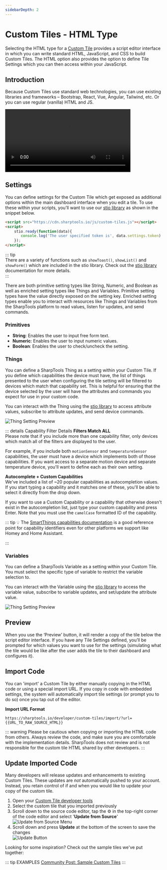 ```yaml
---
sidebarDepth: 2
---
```


# Custom Tiles - HTML Type

Selecting the HTML type for a [Custom Tile](./) provides a script editor interface in which you can write standard HTML, JavaScript,
and CSS to build Custom Tiles. The HTML option also provides the option to define Tile Settings which you can then
access within your JavaScript.

## Introduction 
Because Custom Tiles use standard web technologies, you can use existing libraries and frameworks – Bootstrap, React,
Vue, Angular, Tailwind, etc. Or you can use regular (vanilla) HTML and JS.

<video width="80%" controls>
  <source src="../assets/custom_tile_html_ide_demo.mp4" type="video/mp4">
  Your browser does not support the video tag.
</video> 

## Settings
You can define settings for the Custom Tile which get exposed as additional options within the main
dashboard interface when you edit a tile. To use these within your scripts, you’ll want to use our [stio library](./stio-lib.md) as shown in the snippet below.

```html
<script src="https://cdn.sharptools.io/js/custom-tiles.js"></script>
<script>
    stio.ready(function(data){
       console.log('The user specified token is', data.settings.token)
    });
</script>
```

::: tip  
There are a variety of functions such as `showToast()`, `showList()` and `showForm()` which are included in the stio library. 
Check out the [stio library](./stio-lib.md) documentation for more details.  
:::

There are both primitive setting types like String, Numeric, and Boolean as well as enriched setting types like Things and Variables. Primitive setting types have the value directly exposed on the setting key. Enriched setting types enable you to interact with resources like Things and Variables from the SharpTools platform to read values, listen for updates, and send commands.


### Primitives
* **String**: Enables the user to input free form text. 
* **Numeric**: Enables the user to input numeric values. 
* **Boolean**: Enables the user to check/uncheck the setting.


### Things
You can define a SharpTools Thing as a setting within your Custom Tile. If you define which capabilities the device must have, the list of things presented to the user when configuring the tile setting will be filtered to devices which match that capability set. This is helpful for ensuring that the device selected by the user will have the attributes and commands you expect for use in your custom code. 

You can interact with the Thing using the [stio library](./stio-lib.md#things) to access attribute values, subscribe to attribute updates, and send device commands.

<img src="../assets/settings/thing-setting-preview.jpeg" alt="Thing Setting Preview" class="zoomable-image" />

::: details Capability Filter Details
**Filters Match ALL**  
Please note that if you include more than one capability filter, only devices which match all of the filters are displayed to the user.

For example, if you include both `motionSensor` and `temperatureSensor` capabilities, the user must have a device which implements both of those capabilities. If you want access to a separate motion device and separate temperature device, you'll want to define each as their own setting.


**Autocomplete + Custom Capabilities**  
We've included a list of ~20 popular capabilities as autocompletion values. If you start typing a capability and it matches one of these, you'll be able to select it directly from the drop down.

If you want to use a Custom Capability or a capability that otherwise doesn't exist in the autocompletion list, just type your custom capability and press Enter. Note that you must use the `camelCase` formatted ID of the capability.

::: tip 
💡 The [SmartThings capabilities documentation](https://developer.smartthings.com/docs/devices/capabilities/capabilities-reference) is a good reference point for capability identifiers even for other platforms we support like Homey and Home Assistant.  

:::




### Variables
You can define a SharpTools Variable as a setting within your Custom Tile. You must select the specific type of variable to restrict the variable selection to.

You can interact with the Variable using the [stio library](./stio-lib.md#variables) to access the variable value, subscribe to variable updates, and set/update the attribute value.

<img src="../assets/settings/variable-setting-preview.jpeg" alt="Thing Setting Preview" class="zoomable-image" />







## Preview
When you use the ‘Preview’ button, it will render a copy of the tile below the script editor interface. If you have
any Tile Settings defined, you’ll be prompted for which values you want to use for the settings (simulating what the
tile would be like after the user adds the tile to their dashboard and configures it).


## Import Code
You can 'import' a Custom Tile by either manually copying in the HTML code or using a special import URL. If you copy in code with embedded settings, the system will automatically import tile settings (or prompt you to do so) once you tap out of the editor.

**Import URL Format**
```
https://sharptools.io/developer/custom-tiles/import/?url={{URL_TO_RAW_SOURCE_HTML}}
```

::: warning
Please be cautious when copying or importing the HTML code from others. Always review the code, and make sure you are 
comfortable with the implementation details. SharpTools does not review and is not responsible for the custom tile HTML
shared by other developers.
:::

## Update Imported Code
Many developers will release updates and enhancements to existing Custom Tiles. These updates are *not* automatically pushed to your account. Instead, you retain control of if and when you would like to update your copy of the custom tile.
1. Open your [Custom Tile developer tools](https://sharptools.io/developer/custom-tiles/)
1. Select the custom tile that you imported previously
1. Scroll down to the source code editor, tap the :gear: in the top-right corner of the code editor and select '**Update from Source**'  
   <img src="../assets/custom_tile_update_from_source.png" alt="Update from Source Menu" class="zoomable-image" />
1. Scroll down and press **Update** at the bottom of the screen to save the changes  
   <img src="../assets/custom_tile_update_button.png" alt="Update Button" class="zoomable-image" />


Looking for some inspiration? Check out the sample tiles we've put together:

::: tip EXAMPLES
[Community Post: Sample Custom Tiles](https://community.sharptools.io/t/custom-tiles-third-party-integrations/6591/2)
:::
